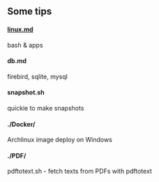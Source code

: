 ## Some tips
#### [linux.md](linux.md)
bash & apps

#### db.md
firebird, sqlite, mysql

#### snapshot.sh
quickie to make snapshots

#### ./Docker/
Archlinux image deploy on Windows

#### ./PDF/
pdftotext.sh - fetch texts from PDFs with pdftotext
